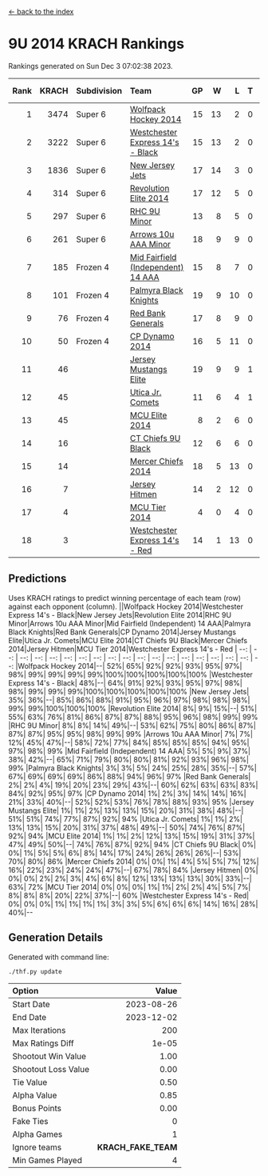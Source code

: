 [<- back to the index](readme.md)
# 9U 2014 KRACH Rankings
Rankings generated on Sun Dec  3 07:02:38 2023.

Rank|KRACH|Subdivision|Team|GP|W|L|T|OTW|OTL|SoS|Exp Wins|Win Diff
---:|---:|:---|:---|---:|---:|---:|---:|---:|---:|---:|---:|---:
1|3474|Super 6|[Wolfpack Hockey 2014](https://gamesheetstats.com/seasons/3664/teams/140871/schedule)|15|13|2|0|0|1|747|13.8|-0.0
2|3222|Super 6|[Westchester Express 14's - Black](https://gamesheetstats.com/seasons/3664/teams/140873/schedule)|15|13|2|0|2|0|747|13.8|-0.0
3|1836|Super 6|[New Jersey Jets](https://gamesheetstats.com/seasons/3664/teams/140881/schedule)|17|14|3|0|2|0|808|14.8|-0.0
4|314|Super 6|[Revolution Elite 2014](https://gamesheetstats.com/seasons/3664/teams/140880/schedule)|17|12|5|0|2|1|310|12.9|0.0
5|297|Super 6|[RHC 9U Minor](https://gamesheetstats.com/seasons/3664/teams/140876/schedule)|13|8|5|0|1|0|686|8.9|0.0
6|261|Super 6|[Arrows 10u AAA Minor](https://gamesheetstats.com/seasons/3664/teams/140872/schedule)|18|9|9|0|0|1|1087|9.9|0.0
7|185|Frozen 4|[Mid Fairfield (Independent) 14 AAA](https://gamesheetstats.com/seasons/3664/teams/140878/schedule)|15|8|7|0|1|0|652|8.9|0.0
8|101|Frozen 4|[Palmyra Black Knights](https://gamesheetstats.com/seasons/3664/teams/140875/schedule)|19|9|10|0|0|1|615|9.9|0.0
9|76|Frozen 4|[Red Bank Generals](https://gamesheetstats.com/seasons/3664/teams/140883/schedule)|17|8|9|0|0|1|389|8.9|0.0
10|50|Frozen 4|[CP Dynamo 2014](https://gamesheetstats.com/seasons/3664/teams/140877/schedule)|16|5|11|0|0|1|510|5.9|0.0
11|46||[Jersey Mustangs Elite](https://gamesheetstats.com/seasons/3664/teams/140888/schedule)|19|9|9|1|1|2|240|10.4|0.0
12|45||[Utica Jr. Comets](https://gamesheetstats.com/seasons/3664/teams/140884/schedule)|11|6|4|1|0|0|36|7.4|0.0
13|45||[MCU Elite 2014](https://gamesheetstats.com/seasons/3664/teams/140874/schedule)|8|2|6|0|0|1|1455|2.9|0.0
14|16||[CT Chiefs 9U Black](https://gamesheetstats.com/seasons/3664/teams/140886/schedule)|12|6|6|0|1|0|60|6.9|0.0
15|14||[Mercer Chiefs 2014](https://gamesheetstats.com/seasons/3664/teams/140885/schedule)|18|5|13|0|0|1|178|5.9|0.0
16|7||[Jersey Hitmen](https://gamesheetstats.com/seasons/3664/teams/140879/schedule)|14|2|12|0|0|0|874|2.9|0.0
17|4||[MCU Tier 2014](https://gamesheetstats.com/seasons/3664/teams/140882/schedule)|4|0|4|0|0|0|742|0.9|0.0
18|3||[Westchester Express 14's - Red](https://gamesheetstats.com/seasons/3664/teams/140887/schedule)|14|1|13|0|0|0|184|1.9|0.0

## Predictions
Uses KRACH ratings to predict winning percentage of each team (row) against each opponent (column).
||Wolfpack Hockey 2014|Westchester Express 14's - Black|New Jersey Jets|Revolution Elite 2014|RHC 9U Minor|Arrows 10u AAA Minor|Mid Fairfield (Independent) 14 AAA|Palmyra Black Knights|Red Bank Generals|CP Dynamo 2014|Jersey Mustangs Elite|Utica Jr. Comets|MCU Elite 2014|CT Chiefs 9U Black|Mercer Chiefs 2014|Jersey Hitmen|MCU Tier 2014|Westchester Express 14's - Red
| --: | --: | --: | --: | --: | --: | --: | --: | --: | --: | --: | --: | --: | --: | --: | --: | --: | --: | --: 
|Wolfpack Hockey 2014|--| 52%| 65%| 92%| 92%| 93%| 95%| 97%| 98%| 99%| 99%| 99%| 99%|100%|100%|100%|100%|100%
|Westchester Express 14's - Black| 48%|--| 64%| 91%| 92%| 93%| 95%| 97%| 98%| 98%| 99%| 99%| 99%|100%|100%|100%|100%|100%
|New Jersey Jets| 35%| 36%|--| 85%| 86%| 88%| 91%| 95%| 96%| 97%| 98%| 98%| 98%| 99%| 99%|100%|100%|100%
|Revolution Elite 2014|  8%|  9%| 15%|--| 51%| 55%| 63%| 76%| 81%| 86%| 87%| 87%| 88%| 95%| 96%| 98%| 99%| 99%
|RHC 9U Minor|  8%|  8%| 14%| 49%|--| 53%| 62%| 75%| 80%| 86%| 87%| 87%| 87%| 95%| 95%| 98%| 99%| 99%
|Arrows 10u AAA Minor|  7%|  7%| 12%| 45%| 47%|--| 58%| 72%| 77%| 84%| 85%| 85%| 85%| 94%| 95%| 97%| 98%| 99%
|Mid Fairfield (Independent) 14 AAA|  5%|  5%|  9%| 37%| 38%| 42%|--| 65%| 71%| 79%| 80%| 80%| 81%| 92%| 93%| 96%| 98%| 99%
|Palmyra Black Knights|  3%|  3%|  5%| 24%| 25%| 28%| 35%|--| 57%| 67%| 69%| 69%| 69%| 86%| 88%| 94%| 96%| 97%
|Red Bank Generals|  2%|  2%|  4%| 19%| 20%| 23%| 29%| 43%|--| 60%| 62%| 63%| 63%| 83%| 84%| 92%| 95%| 97%
|CP Dynamo 2014|  1%|  2%|  3%| 14%| 14%| 16%| 21%| 33%| 40%|--| 52%| 52%| 53%| 76%| 78%| 88%| 93%| 95%
|Jersey Mustangs Elite|  1%|  1%|  2%| 13%| 13%| 15%| 20%| 31%| 38%| 48%|--| 51%| 51%| 74%| 77%| 87%| 92%| 94%
|Utica Jr. Comets|  1%|  1%|  2%| 13%| 13%| 15%| 20%| 31%| 37%| 48%| 49%|--| 50%| 74%| 76%| 87%| 92%| 94%
|MCU Elite 2014|  1%|  1%|  2%| 12%| 13%| 15%| 19%| 31%| 37%| 47%| 49%| 50%|--| 74%| 76%| 87%| 92%| 94%
|CT Chiefs 9U Black|  0%|  0%|  1%|  5%|  5%|  6%|  8%| 14%| 17%| 24%| 26%| 26%| 26%|--| 53%| 70%| 80%| 86%
|Mercer Chiefs 2014|  0%|  0%|  1%|  4%|  5%|  5%|  7%| 12%| 16%| 22%| 23%| 24%| 24%| 47%|--| 67%| 78%| 84%
|Jersey Hitmen|  0%|  0%|  0%|  2%|  2%|  3%|  4%|  6%|  8%| 12%| 13%| 13%| 13%| 30%| 33%|--| 63%| 72%
|MCU Tier 2014|  0%|  0%|  0%|  1%|  1%|  2%|  2%|  4%|  5%|  7%|  8%|  8%|  8%| 20%| 22%| 37%|--| 60%
|Westchester Express 14's - Red|  0%|  0%|  0%|  1%|  1%|  1%|  1%|  3%|  3%|  5%|  6%|  6%|  6%| 14%| 16%| 28%| 40%|--

## Generation Details

Generated with command line:
```
./thf.py update
```

| Option | Value |
| :----- | ----: |
| Start Date | 2023-08-26 |
| End Date | 2023-12-02 |
| Max Iterations | 200 |
| Max Ratings Diff | 1e-05 |
| Shootout Win Value | 1.00 |
| Shootout Loss Value | 0.00 |
| Tie Value | 0.50 |
| Alpha Value | 0.85 |
| Bonus Points | 0.00 |
| Fake Ties | 0 |
| Alpha Games | 1 |
| Ignore teams | __KRACH_FAKE_TEAM__ |
| Min Games Played | 4 |

